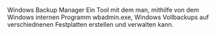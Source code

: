 Windows Backup Manager
Ein Tool mit dem man, mithilfe von dem Windows internen Programm wbadmin.exe, Windows Vollbackups auf verschiednenen Festplatten erstellen und verwalten kann.
